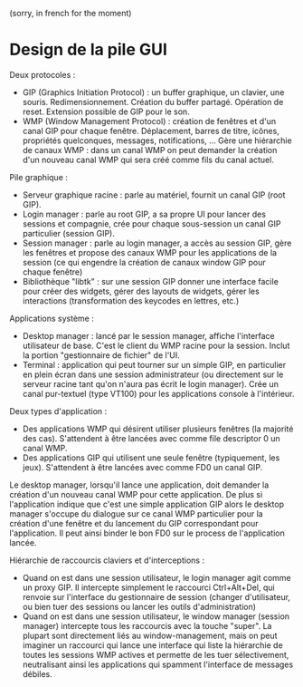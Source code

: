 (sorry, in french for the moment)

# Design de la pile GUI

Deux protocoles :

- GIP (Graphics Initiation Protocol) : un buffer graphique, un clavier, une
  souris. Redimensionnement. Création du buffer partagé. Opération de reset.
  Extension possible de GIP pour le son.
- WMP (Window Management Protocol) : création de fenêtres et d'un canal GIP pour
  chaque fenêtre. Déplacement, barres de titre, icônes, propriétés quelconques,
  messages, notifications, ... Gère une hiérarchie de canaux WMP : dans un canal
  WMP on peut demander la création d'un nouveau canal WMP qui sera créé comme
  fils du canal actuel.

Pile graphique :

- Serveur graphique racine : parle au matériel, fournit un canal GIP (root GIP).
- Login manager : parle au root GIP, a sa propre UI pour lancer des sessions et
  compagnie, crée pour chaque sous-session un canal GIP particulier (session
  GIP).
- Session manager : parle au login manager, a accès au session GIP, gère les
  fenêtres et propose des canaux WMP pour les applications de la session (ce qui
  engendre la création de canaux window GIP pour chaque fenêtre)
- Bibliothèque "libtk" : sur une session GIP donner une interface facile pour
  créer des widgets, gérer des layouts de widgets, gérer les interactions
  (transformation des keycodes en lettres, etc.)

Applications système :

- Desktop manager : lancé par le session manager, affiche l'interface
  utilisateur de base. C'est le client du WMP racine pour la session. Inclut la
  portion "gestionnaire de fichier" de l'UI.
- Terminal : application qui peut tourner sur un simple GIP, en particulier en
  plein écran dans une session administrateur (ou directement sur le serveur
  racine tant qu'on n'aura pas écrit le login manager). Crée un canal
  pur-textuel (type VT100) pour les applications console à l'intérieur.

Deux types d'application :

- Des applications WMP qui désirent utiliser plusieurs fenêtres (la majorité des
  cas). S'attendent à être lancées avec comme file descriptor 0 un canal WMP.
- Des applications GIP qui utilisent une seule fenêtre (typiquement, les jeux).
  S'attendent à être lancées avec comme FD0 un canal GIP.

Le desktop manager, lorsqu'il lance une application, doit demander la création
d'un nouveau canal WMP pour cette application. De plus si l'application indique
que c'est une simple application GIP alors le desktop manager s'occupe du
dialogue sur ce canal WMP particulier pour la création d'une fenêtre et du
lancement du GIP correspondant pour l'application. Il peut ainsi binder le bon
FD0 sur le process de l'application lancée.

Hiérarchie de raccourcis claviers et d'interceptions :

- Quand on est dans une session utilisateur, le login manager agit comme un
  proxy GIP. Il intercepte simplement le raccourci Ctrl+Alt+Del, qui renvoie sur
  l'interface du gestionnaire de session (changer d'utilisateur, ou bien tuer
  des sessions ou lancer les outils d'administration)
- Quand on est dans une session utilisateur, le window manager (session manager)
  intercepte tous les raccourcis avec la touche "super". La plupart sont
  directement liés au window-management, mais on peut imaginer un raccourci qui
  lance une interface qui liste la hiérarchie de toutes les sessions WMP actives
  et permette de les tuer sélectivement, neutralisant ainsi les applications qui
  spamment l'interface de messages débiles.


